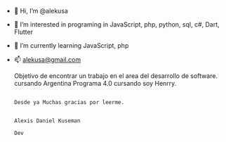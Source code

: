 - 👋 Hi, I’m @alekusa
- 👀 I’m interested in programing in JavaScript, php, python, sql, c#, Dart, Flutter
- 🌱 I’m currently learning JavaScript, php
- 📫 alekusa@gmail.com
   
   
   Objetivo de encontrar un trabajo en el area del desarrollo de software.
   cursando Argentina Programa 4.0
   cursando soy Henrry.



                                                                            Desde ya Muchas gracias por leerme.
                                                                            
                                                                              Alexis Daniel Kuseman
                                                                                       Dev
                                                                                       
                                                                                       
                                                                                       
<!---
alekusa/alekusa is a ✨ special ✨ repository because its `README.md` (this file) appears on your GitHub profile.
You can click the Preview link to take a look at your changes.
--->

